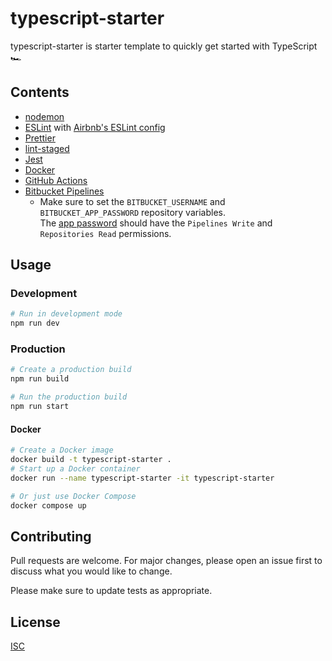 # typescript-starter

typescript-starter is starter template to quickly get started with TypeScript 🏎️

## Contents

-   [nodemon](https://www.npmjs.com/package/nodemon)
-   [ESLint](https://www.npmjs.com/package/eslint) with [Airbnb's ESLint config](https://www.npmjs.com/package/eslint-config-airbnb-base)
-   [Prettier](https://www.npmjs.com/package/prettier)
-   [lint-staged](https://www.npmjs.com/package/lint-staged)
-   [Jest](https://www.npmjs.com/package/jest)
-   [Docker](https://www.docker.com)
-   [GitHub Actions](https://github.com/features/actions)
-   [Bitbucket Pipelines](https://bitbucket.org/product/features/pipelines)
    -   Make sure to set the `BITBUCKET_USERNAME` and `BITBUCKET_APP_PASSWORD` repository variables.<br>The [app password](https://support.atlassian.com/bitbucket-cloud/docs/app-passwords) should have the `Pipelines Write` and `Repositories Read` permissions.

## Usage

### Development

```bash
# Run in development mode
npm run dev
```

### Production

```bash
# Create a production build
npm run build

# Run the production build
npm run start
```

#### Docker

```bash
# Create a Docker image
docker build -t typescript-starter .
# Start up a Docker container
docker run --name typescript-starter -it typescript-starter

# Or just use Docker Compose
docker compose up
```

## Contributing

Pull requests are welcome. For major changes, please open an issue first
to discuss what you would like to change.

Please make sure to update tests as appropriate.

## License

[ISC](LICENSE.md)
